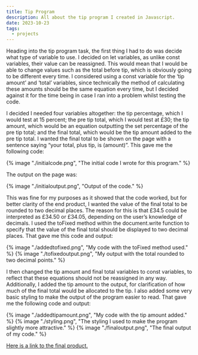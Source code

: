 ```yaml
---
title: Tip Program
description: All about the tip program I created in Javascript.
date: 2023-10-23
tags:
  - projects
---
```

Heading into the tip program task, the first thing I had to do was decide what type of variable to use. I decided on let variables, as unlike const variables, their value can be reassigned. This would mean that I would be able to change values such as the total before tip, which is obviously going to be different every time. I considered using a const variable for the ‘tip amount’ and ‘total’ variables, since technically the method of calculating these amounts should be the same equation every time, but I decided against it for the time being in case I ran into a problem whilst testing the code.

I decided I needed four variables altogether: the tip percentage, which I would test at 15 percent; the pre tip total, which I would test at £30; the tip amount, which would be an equation outputting the set percentage of the pre tip total; and the final total, which would be the tip amount added to the pre tip total. I wanted the final total to be shown on the page with a sentence saying “your total, plus tip, is (amount)”. This gave me the following code:

{% image "./initialcode.png", "The initial code I wrote for this program." %}

The output on the page was:

{% image "./initialoutput.png", "Output of the code." %}

This was fine for my purposes as it showed that the code worked, but for better clarity of the end product, I wanted the value of the final total to be rounded to two decimal places. The reason for this is that £34.5 could be interpreted as £34.50 or £34.05, depending on the user’s knowledge of decimals. I used the toFixed method within the document.write function to specify that the value of the final total should be displayed to two decimal places. That gave me this code and output:

{% image "./addedtofixed.png", "My code with the toFixed method used." %}
{% image "./tofixedoutput.png", "My output with the total rounded to two decimal points." %}

I then changed the tip amount and final total variables to const variables, to reflect that these equations should not be reassigned in any way. Additionally, I added the tip amount to the output, for clarification of how much of the final total would be allocated to the tip. I also added some very basic styling to make the output of the program easier to read. That gave me the following code and output:

{% image "./addedtipamount.png", "My code with the tip amount added." %}
{% image "./styling.png", "The styling I used to make the program slightly more attractive." %}
{% image "./finaloutput.png", "The final output of my code." %}

<a href='https://codepen.io/Ellen-Furnell/pen/jOdOoJb?editors=0110'>Here is a link to the final product.</a>